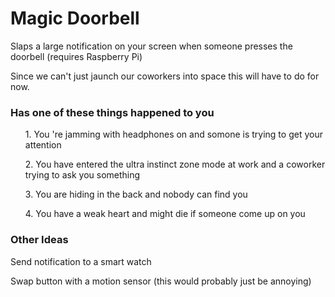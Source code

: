 # Magic Doorbell
Slaps a large notification on your screen when someone presses the doorbell (requires Raspberry Pi)

Since we can't just jaunch our coworkers into space this will have to do for now.

### Has one of these things happened to you
<ul> 1. You 're jamming with headphones on and somone is trying to get your attention</ul>
<ul> 2. You have entered the ultra instinct zone mode at work and a coworker trying to ask you something</ul>
<ul> 3. You are hiding in the back and nobody can find you </ul>
<ul> 4. You have a weak heart and might die if someone come up on you</ul>



### Other Ideas

Send notification to a smart watch

Swap button with a motion sensor (this would probably just be annoying)
